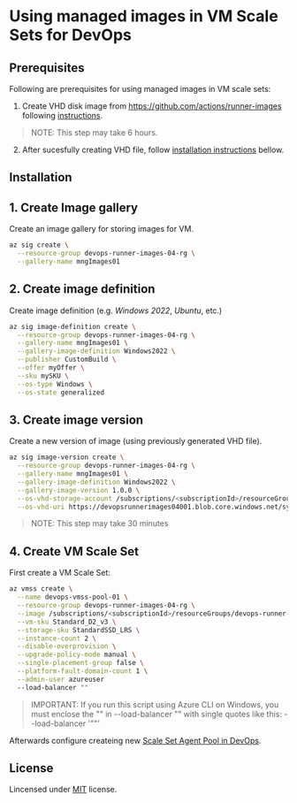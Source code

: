
# Using managed images in VM Scale Sets for DevOps

## Prerequisites

Following are prerequisites for using managed images in VM scale sets:

1. Create VHD disk image from https://github.com/actions/runner-images following [instructions](https://github.com/actions/runner-images/blob/main/docs/create-image-and-azure-resources.md). 

> NOTE: This step may take 6 hours.
2. After sucesfully creating VHD file, follow [installation instructions](#installation) bellow.


## Installation

## 1. Create Image gallery 

Create an image gallery for storing images for VM.

```bash
az sig create \
  --resource-group devops-runner-images-04-rg \
  --gallery-name mngImages01
```

## 2. Create image definition

Create image definition (e.g. _Windows 2022_, _Ubuntu_, etc.)

```bash
az sig image-definition create \
  --resource-group devops-runner-images-04-rg \
  --gallery-name mngImages01 \
  --gallery-image-definition Windows2022 \
  --publisher CustomBuild \
  --offer myOffer \
  --sku mySKU \
  --os-type Windows \
  --os-state generalized
```
 
## 3. Create image version

Create a new version of image (using previously generated VHD file).

```bash
az sig image-version create \
  --resource-group devops-runner-images-04-rg \
  --gallery-name mngImages01 \
  --gallery-image-definition Windows2022 \
  --gallery-image-version 1.0.0 \
  --os-vhd-storage-account /subscriptions/<subscriptionId>/resourceGroups/imageGroups/providers/Microsoft.Storage/storageAccounts/devopsrunnerimages04001 \
  --os-vhd-uri https://devopsrunnerimages04001.blob.core.windows.net/system/Microsoft.Compute/Images/images/packer-osDisk.vhd
```
> NOTE: This step may take 30 minutes

## 4. Create VM Scale Set

First create a VM Scale Set:

```bash
az vmss create \
  --name devops-vmss-pool-01 \
  --resource-group devops-runner-images-04-rg \
  --image /subscriptions/<subscriptionId>/resourceGroups/devops-runner-images-04-rg/providers/Microsoft.Compute/galleries/mngImages01/images/Windows2022/versions/1.0.0 \
  --vm-sku Standard_D2_v3 \
  --storage-sku StandardSSD_LRS \
  --instance-count 2 \
  --disable-overprovision \
  --upgrade-policy-mode manual \
  --single-placement-group false \
  --platform-fault-domain-count 1 \
  --admin-user azureuser
  --load-balancer ""
```

> IMPORTANT: If you run this script using Azure CLI on Windows, you must enclose the "" in --load-balancer "" with single quotes like this: --load-balancer '""'

Afterwards configure createing new [Scale Set Agent Pool in DevOps](https://learn.microsoft.com/en-us/azure/devops/pipelines/agents/scale-set-agents?view=azure-devops).

## License

Lincensed under [MIT](LICENSE.md) license.